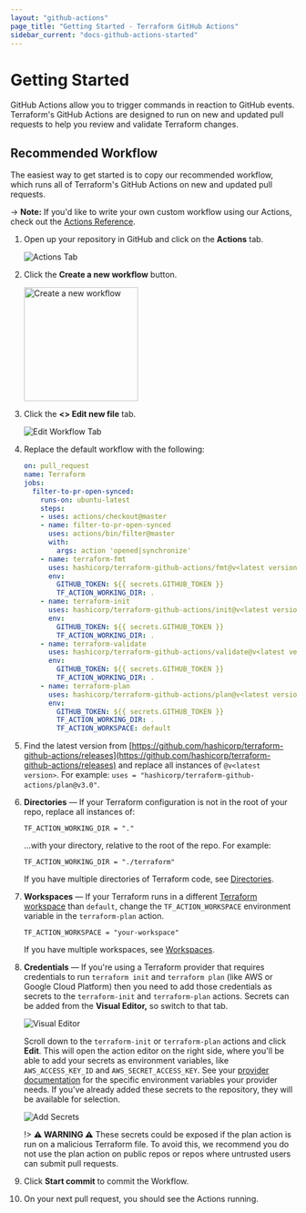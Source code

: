```yaml
---
layout: "github-actions"
page_title: "Getting Started - Terraform GitHub Actions"
sidebar_current: "docs-github-actions-started"
---
```


# Getting Started

GitHub Actions allow you to trigger commands in reaction to GitHub events.
Terraform's GitHub Actions are designed to run on new and updated pull requests to help you review
and validate Terraform changes.

## Recommended Workflow

The easiest way to get started is to copy our recommended workflow, which runs all of
Terraform's GitHub Actions on new and updated pull requests.

-> **Note:** If you'd like to write your own custom workflow using our Actions, check out the [Actions Reference](../actions/index.html).

1. Open up your repository in GitHub and click on the **Actions** tab.

    ![Actions Tab](./images/actions-tab.png)

1. Click the **Create a new workflow** button.

    <img src="./images/create-workflow-button.png" alt="Create a new workflow" width="200px">

1. Click the **\<\> Edit new file** tab.

    ![Edit Workflow Tab](./images/edit-workflow.png)

1. Replace the default workflow with the following:

    ```yaml
    on: pull_request
    name: Terraform
    jobs:
      filter-to-pr-open-synced:
        runs-on: ubuntu-latest
        steps:
        - uses: actions/checkout@master
        - name: filter-to-pr-open-synced
          uses: actions/bin/filter@master
          with:
            args: action 'opened|synchronize'
        - name: terraform-fmt
          uses: hashicorp/terraform-github-actions/fmt@v<latest version>
          env:
            GITHUB_TOKEN: ${{ secrets.GITHUB_TOKEN }}
            TF_ACTION_WORKING_DIR: .
        - name: terraform-init
          uses: hashicorp/terraform-github-actions/init@v<latest version>
          env:
            GITHUB_TOKEN: ${{ secrets.GITHUB_TOKEN }}
            TF_ACTION_WORKING_DIR: .
        - name: terraform-validate
          uses: hashicorp/terraform-github-actions/validate@v<latest version>
          env:
            GITHUB_TOKEN: ${{ secrets.GITHUB_TOKEN }}
            TF_ACTION_WORKING_DIR: .
        - name: terraform-plan
          uses: hashicorp/terraform-github-actions/plan@v<latest version>
          env:
            GITHUB_TOKEN: ${{ secrets.GITHUB_TOKEN }}
            TF_ACTION_WORKING_DIR: .
            TF_ACTION_WORKSPACE: default
    ```
1. Find the latest version from [https://github.com/hashicorp/terraform-github-actions/releases](https://github.com/hashicorp/terraform-github-actions/releases)
   and replace all instances of `@v<latest version>`. For example: `uses = "hashicorp/terraform-github-actions/plan@v3.0"`.

1. **Directories** — If your Terraform configuration is not in the root
    of your repo, replace all instances of:

    ```hcl
    TF_ACTION_WORKING_DIR = "."
    ```

    ...with your directory, relative to the root of the repo. For example:

    ```hcl
    TF_ACTION_WORKING_DIR = "./terraform"
    ```

    If you have multiple directories of Terraform code, see [Directories](../directories.html).

1. **Workspaces** — If your Terraform runs in a different
    [Terraform workspace](/docs/state/workspaces.html) than `default`,
    change the `TF_ACTION_WORKSPACE` environment variable in the `terraform-plan` action.

    ```hcl
    TF_ACTION_WORKSPACE = "your-workspace"
    ```

    If you have multiple workspaces, see [Workspaces](../workspaces.html).

1. **Credentials** — If you're using a Terraform provider that requires
    credentials to run `terraform init` and `terraform plan` (like AWS or Google Cloud Platform)
    then you need to add those credentials as secrets to the `terraform-init` and `terraform-plan`
    actions. Secrets can be added from the **Visual Editor,** so switch to that tab.

    ![Visual Editor](./images/visual-editor.png)

    Scroll down to the `terraform-init` or `terraform-plan` actions and click **Edit**.
    This will open the action editor on the right side, where you'll be able
    to add your secrets as environment variables, like `AWS_ACCESS_KEY_ID` and `AWS_SECRET_ACCESS_KEY`.
    See your [provider documentation](/docs/providers/)
    for the specific environment variables your provider needs. If you've already added 
    these secrets to the repository, they will be available for selection.

    ![Add Secrets](./images/add-secrets.png)

    !> **⚠️ WARNING ⚠️** These secrets could be exposed if the plan action is run on a
    malicious Terraform file. To avoid this, we recommend you do not use the plan action
    on public repos or repos where untrusted users can submit pull requests.
1. Click **Start commit** to commit the Workflow.
1. On your next pull request, you should see the Actions running.

